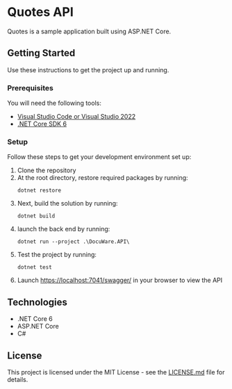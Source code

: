 
# Quotes API

Quotes is a sample application built using ASP.NET Core.

## Getting Started
Use these instructions to get the project up and running.

### Prerequisites
You will need the following tools:

* [Visual Studio Code or Visual Studio 2022](https://visualstudio.microsoft.com/vs/)
* [.NET Core SDK 6](https://dotnet.microsoft.com/download/dotnet-core/6.0)

### Setup
Follow these steps to get your development environment set up:

  1. Clone the repository
  2. At the root directory, restore required packages by running:
      ```
     dotnet restore
     ```
  3. Next, build the solution by running:
     ```
     dotnet build
     ```
  4. launch the back end by running:
     ```
	 dotnet run --project .\DocuWare.API\
	 ```
  5. Test the project by running:
     ```
     dotnet test
  	 
  5. Launch [https://localhost:7041/swagger/](https://localhost:7041/swagger) in your browser to view the API


## Technologies
* .NET Core 6
* ASP.NET Core 
* C#


## License

This project is licensed under the MIT License - see the [LICENSE.md](https://github.com/jasontaylordev/NorthwindTraders/blob/master/LICENSE.md) file for details.
